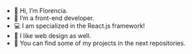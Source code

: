 - 👋 Hi, I’m Florencia.
- 👀 I’m a front-end developer.
- 💻 I am specialized in the React.js framework!
- 🎇 I like web design as well.
- 💞️ You can find some of my projects in the next repositories.

<!---
EnrriquezF/EnrriquezF is a ✨ special ✨ repository because its `README.md` (this file) appears on your GitHub profile.
You can click the Preview link to take a look at your changes.
--->
